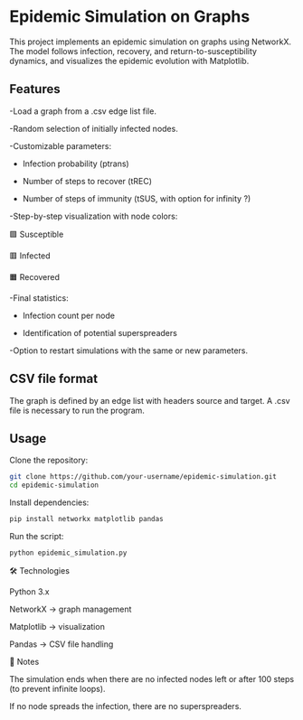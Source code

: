 # Epidemic Simulation on Graphs

This project implements an epidemic simulation on graphs using NetworkX.
The model follows infection, recovery, and return-to-susceptibility dynamics, and visualizes the epidemic evolution with Matplotlib.

## Features

-Load a graph from a .csv edge list file.

-Random selection of initially infected nodes.

-Customizable parameters:

- Infection probability (ptrans)

- Number of steps to recover (tREC)

- Number of steps of immunity (tSUS, with option for infinity ?)

-Step-by-step visualization with node colors:

🟩 Susceptible

🟥 Infected

🟧 Recovered

-Final statistics:

 - Infection count per node

 - Identification of potential superspreaders

 -Option to restart simulations with the same or new parameters.

## CSV file format

The graph is defined by an edge list with headers source and target.
A .csv file is necessary to run the program.

## Usage

Clone the repository:

```sh
git clone https://github.com/your-username/epidemic-simulation.git
cd epidemic-simulation
   ```

Install dependencies:
```sh
pip install networkx matplotlib pandas
```

Run the script:

```sh
python epidemic_simulation.py
   ```

🛠️ Technologies

Python 3.x

NetworkX
 → graph management

Matplotlib
 → visualization

Pandas
 → CSV file handling

📌 Notes

The simulation ends when there are no infected nodes left or after 100 steps (to prevent infinite loops).

If no node spreads the infection, there are no superspreaders.
